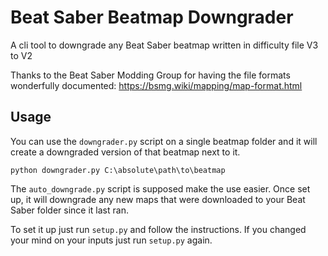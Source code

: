 # Beat Saber Beatmap Downgrader

A cli tool to downgrade any Beat Saber beatmap written in difficulty file V3 to V2    

Thanks to the Beat Saber Modding Group for having the file formats wonderfully documented: https://bsmg.wiki/mapping/map-format.html

## Usage

You can use the `downgrader.py` script on a single beatmap folder and it will create a downgraded version of that beatmap next to it.

```
python downgrader.py C:\absolute\path\to\beatmap
```



The `auto_downgrade.py` script is supposed make the use easier. Once set up, it will downgrade any new maps that were downloaded to your Beat Saber folder since it last ran.

To set it up just run `setup.py` and follow the instructions. If you changed your mind on your inputs just run `setup.py` again.